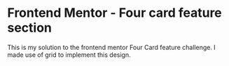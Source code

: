 # Frontend Mentor - Four card feature section

This is my solution to the frontend mentor Four Card feature challenge.
I made use of grid to implement this design.
